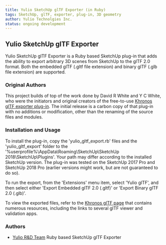 ```yaml
---
title: Yulio SketchUp glTF Exporter (in Ruby)
tags: SketchUp, glTF, exporter, plug-in, 3D geometry
author: Yulio Technolgies Inc.
status: ongoing development
---
```


## Yulio SketchUp glTF Exporter

Yulio SketchUp glTF Exporter is a Ruby based SketchUp plug-in that adds the ability to export arbitrary 3D scenes from SketchUp to the glTF 2.0 format. Both the embedded glTF (.gltf file extension) and binary glTF (.glb file extension) are supported.  

### Original Authors
This project builds of top of the work done by David R White and Y C White, who were the initiators and original creators of the free-to-use [Khronos glTF exporter plug-in](https://extensions.sketchup.com/nl/content/gltf-exporter). The initial release is a carbon copy of that plug-in with no additions or modification, other than the renaming of the source files and modules. 

### Installation and Usage 

To install the plug-in, copy the 'yulio_gltf_export.rb' files and the 'yulio_gltf_export' folder to the '%userprofile%\AppData\Roaming\SketchUp\SketchUp 2018\SketchUp\Plugins'. Your path may differ according to the installed SketchUp version. The plug-in was tested on the SketchUp 2017 Pro and SketchUp 2018 Pro (earlier versions might work, but are not guaranteed to do so).

To run the export, from the 'Extensions' menu item, select 'Yulio glTF', and then select either 'Export Embedded glTF 2.0 (.gltf)' or 'Export Binary glTF 2.0 (.glb)'.

To view the exported files, refer to the [Khronos glTF page](https://www.khronos.org/gltf/) that contains numerous resources, including the links to several glTF viewer and validation apps.


### Authors

* [Yulio R&D Team](https://github.com/YulioTech)
Ruby based SketchUp glTF Exporter
